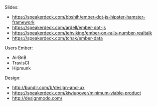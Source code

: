 

Slides:
  - https://speakerdeck.com/bbshih/ember-dot-js-hipster-hamster-framework
  - https://speakerdeck.com/ardell/ember-dot-js
  - https://speakerdeck.com/tehviking/ember-on-rails-number-realtalk
  - https://speakerdeck.com/tchak/ember-data



Users Ember:
  - AirBnB
  - TravisCI
  - Hipmunk








Design:
  - http://bundlr.com/b/design-and-ux
  - https://speakerdeck.com/kiwiupover/minimum-viable-product
  - http://designmodo.com/